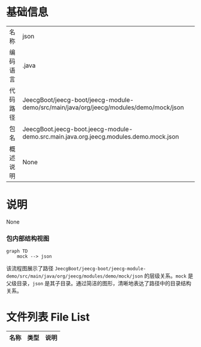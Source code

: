 # 基础信息

|      |      |
|------|------|
| 名称 | json |
| 编码语言 | .java |
| 代码路径 | JeecgBoot/jeecg-boot/jeecg-module-demo/src/main/java/org/jeecg/modules/demo/mock/json |
| 包名 | JeecgBoot.jeecg-boot.jeecg-module-demo.src.main.java.org.jeecg.modules.demo.mock.json |
| 概述说明 | None |

# 说明

None


### 包内部结构视图

```mermaid
graph TD
    mock --> json
```

该流程图展示了路径 `JeecgBoot/jeecg-boot/jeecg-module-demo/src/main/java/org/jeecg/modules/demo/mock/json` 的层级关系。`mock` 是父级目录，`json` 是其子目录。通过简洁的图形，清晰地表达了路径中的目录结构关系。

# 文件列表 File List

| 名称   | 类型  | 说明 |
|-------|------|-------------|



